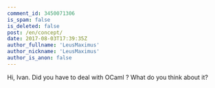 ```yaml
---
comment_id: 3450071306
is_spam: false
is_deleted: false
post: /en/concept/
date: 2017-08-03T17:39:35Z
author_fullname: 'LeusMaximus'
author_nickname: 'LeusMaximus'
author_is_anon: false
---
```


<p>Hi, Ivan. Did you have to deal with OCaml ? What do you think about it?</p>
